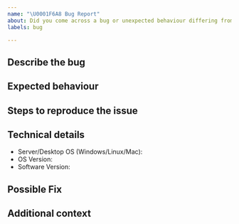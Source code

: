 ```yaml
---
name: "\U0001F6A8 Bug Report"
about: Did you come across a bug or unexpected behaviour differing from the docs?
labels: bug

---
```

<!--
Thanks for reporting a bug 🙌 ❤️

Before opening a new issue, please make sure that we do not have any duplicates already open. You can ensure this by searching the issue list for this repository. If there is a duplicate, please close your issue and add a comment to the existing issue instead.
-->

## Describe the bug

<!-- Describe your issue, but please be descriptive! Thanks again 🙌 ❤️ -->

## Expected behaviour

<!-- A clear and concise description of what you expected to happen. -->

## Steps to reproduce the issue

<!-- include screenshots, logs, code or other info to help explain your problem -->

<!--
1. Go to '...'
2. Click on '....'
3. Scroll down to '....'
4. See error
-->

## Technical details

- Server/Desktop OS (Windows/Linux/Mac):
- OS Version:
- Software Version:

## Possible Fix

<!--- Not obligatory, but suggest a fix or reason for the bug -->

## Additional context

<!-- Add any other context about the problem here. -->
